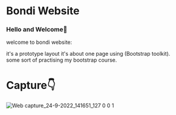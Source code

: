 <h1>Bondi Website</h1>
<h3>Hello and Welcome👋</h3>
<p>welcome to bondi website:</p>
it's a prototype layout it's about one page using (Bootstrap toolkit).<br>
some sort of practising my bootstrap course.

# Capture👇  

![Web capture_24-9-2022_141651_127 0 0 1](https://user-images.githubusercontent.com/91624252/192097617-186e0116-67d7-4a07-a537-4107325d2ca9.jpeg)
